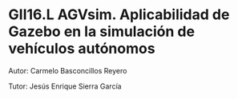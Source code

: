 # GII16.L AGVsim. Aplicabilidad de Gazebo en la simulación de vehículos autónomos

Autor: Carmelo Basconcillos Reyero

Tutor: Jesús Enrique Sierra García

